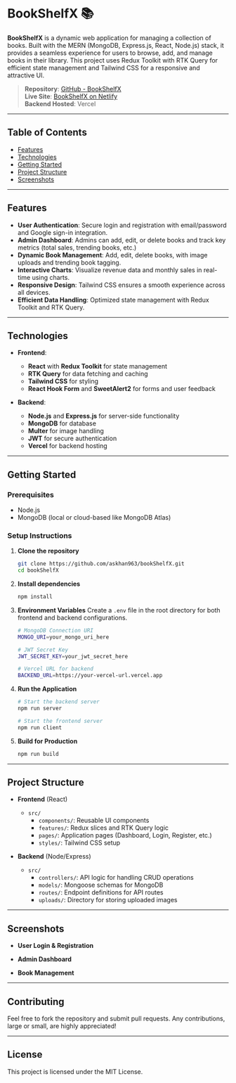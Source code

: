 # BookShelfX 📚

**BookShelfX** is a dynamic web application for managing a collection of books. Built with the MERN (MongoDB, Express.js, React, Node.js) stack, it provides a seamless experience for users to browse, add, and manage books in their library. This project uses Redux Toolkit with RTK Query for efficient state management and Tailwind CSS for a responsive and attractive UI.

> **Repository**: [GitHub - BookShelfX](https://github.com/askhan963/bookShelfX)  
> **Live Site**: [BookShelfX on Netlify](https://bookshelfx.netlify.app/)  
> **Backend Hosted**: Vercel

---

## Table of Contents
- [Features](#features)
- [Technologies](#technologies)
- [Getting Started](#getting-started)
- [Project Structure](#project-structure)
- [Screenshots](#screenshots)

---

## Features

- **User Authentication**: Secure login and registration with email/password and Google sign-in integration.
- **Admin Dashboard**: Admins can add, edit, or delete books and track key metrics (total sales, trending books, etc.)
- **Dynamic Book Management**: Add, edit, delete books, with image uploads and trending book tagging.
- **Interactive Charts**: Visualize revenue data and monthly sales in real-time using charts.
- **Responsive Design**: Tailwind CSS ensures a smooth experience across all devices.
- **Efficient Data Handling**: Optimized state management with Redux Toolkit and RTK Query.

---

## Technologies

- **Frontend**:
  - **React** with **Redux Toolkit** for state management
  - **RTK Query** for data fetching and caching
  - **Tailwind CSS** for styling
  - **React Hook Form** and **SweetAlert2** for forms and user feedback

- **Backend**:
  - **Node.js** and **Express.js** for server-side functionality
  - **MongoDB** for database
  - **Multer** for image handling
  - **JWT** for secure authentication
  - **Vercel** for backend hosting

---

## Getting Started

### Prerequisites

- Node.js
- MongoDB (local or cloud-based like MongoDB Atlas)

### Setup Instructions

1. **Clone the repository**
   ```bash
   git clone https://github.com/askhan963/bookShelfX.git
   cd bookShelfX
   ```

2. **Install dependencies**
   ```bash
   npm install
   ```

3. **Environment Variables**
   Create a `.env` file in the root directory for both frontend and backend configurations.

   ```bash
   # MongoDB Connection URI
   MONGO_URI=your_mongo_uri_here

   # JWT Secret Key
   JWT_SECRET_KEY=your_jwt_secret_here

   # Vercel URL for backend
   BACKEND_URL=https://your-vercel-url.vercel.app
   ```

4. **Run the Application**
   ```bash
   # Start the backend server
   npm run server

   # Start the frontend server
   npm run client
   ```

5. **Build for Production**
   ```bash
   npm run build
   ```

---

## Project Structure

- **Frontend** (React)
  - `src/`
    - `components/`: Reusable UI components
    - `features/`: Redux slices and RTK Query logic
    - `pages/`: Application pages (Dashboard, Login, Register, etc.)
    - `styles/`: Tailwind CSS setup

- **Backend** (Node/Express)
  - `src/`
    - `controllers/`: API logic for handling CRUD operations
    - `models/`: Mongoose schemas for MongoDB
    - `routes/`: Endpoint definitions for API routes
    - `uploads/`: Directory for storing uploaded images

---

## Screenshots

- **User Login & Registration**
  
- **Admin Dashboard**
  
- **Book Management**

---

## Contributing

Feel free to fork the repository and submit pull requests. Any contributions, large or small, are highly appreciated!

--- 

## License

This project is licensed under the MIT License.